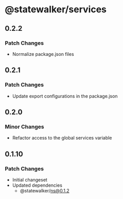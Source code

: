 # @statewalker/services

## 0.2.2

### Patch Changes

- Normalize package.json files

## 0.2.1

### Patch Changes

- Update export configurations in the package.json

## 0.2.0

### Minor Changes

- Refactor access to the global services variable

## 0.1.10

### Patch Changes

- Initial changeset
- Updated dependencies
  - @statewalker/ns@0.1.2
